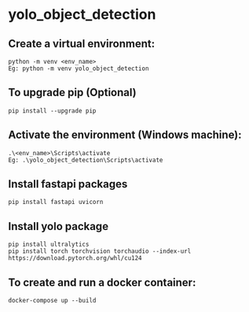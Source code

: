 # yolo_object_detection

## Create a virtual environment:
	python -m venv <env_name>
	Eg: python -m venv yolo_object_detection

## To upgrade pip (Optional)
 	pip install --upgrade pip

## Activate the environment (Windows machine):
	.\<env_name>\Scripts\activate
	Eg: .\yolo_object_detection\Scripts\activate

## Install fastapi packages
	pip install fastapi uvicorn
## Install yolo package
	pip install ultralytics
 	pip install torch torchvision torchaudio --index-url https://download.pytorch.org/whl/cu124

## To create and run a docker container:
	docker-compose up --build


